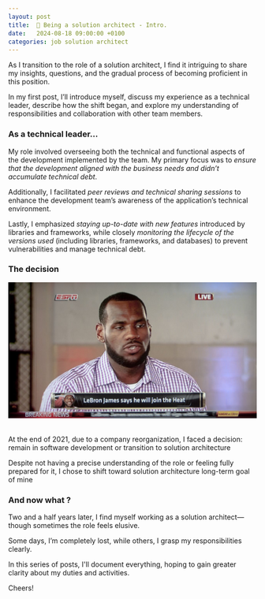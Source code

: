 ```yaml
---
layout: post
title:  🧱 Being a solution architect - Intro.
date:   2024-08-18 09:00:00 +0100
categories: job solution architect
---
```


As I transition to the role of a solution architect, I find it intriguing to share my insights, questions, and the gradual process of becoming proficient in this position.

In my first post, I’ll introduce myself, discuss my experience as a technical leader, describe how the shift began, and explore my understanding of responsibilities and collaboration with other team members.

### As a technical leader...

My role involved overseeing both the technical and functional aspects of the development implemented by the team. My primary focus was to *ensure that the development aligned with the business needs and didn’t accumulate technical debt*.

Additionally, I facilitated *peer reviews and technical sharing sessions* to enhance the development team’s awareness of the application’s technical environment.

Lastly, I emphasized *staying up-to-date with new features* introduced by libraries and frameworks, while closely *monitoring the lifecycle of the versions used* (including libraries, frameworks, and databases) to prevent vulnerabilities and manage technical debt.

### The decision

![image](/assets/2024-08-11-being-a-solution-architect-introduction/the-decision-lebron-james.jpeg)

<br/>
At the end of 2021, due to a company reorganization, I faced a decision: remain in software development or transition to solution architecture

Despite not having a precise understanding of the role or feeling fully prepared for it, I chose to shift toward solution architecture long-term goal of mine

### And now what ?

Two and a half years later, I find myself working as a solution architect—though sometimes the role feels elusive. 

Some days, I’m completely lost, while others, I grasp my responsibilities clearly. 

In this series of posts, I'll document everything, hoping to gain greater clarity about my duties and activities.

Cheers!